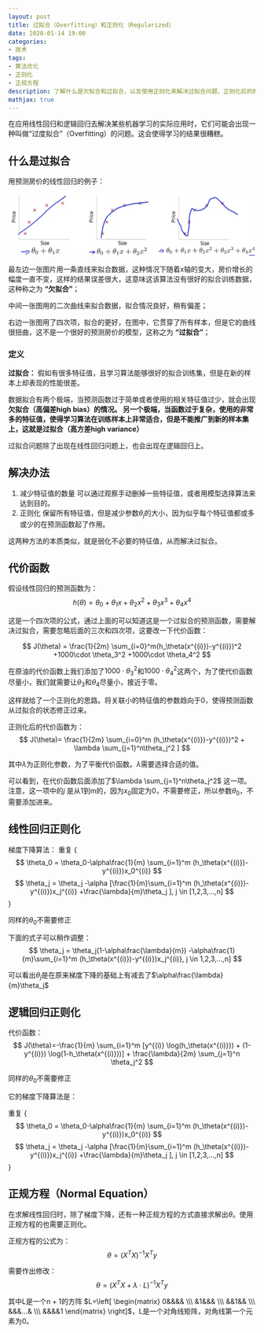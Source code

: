 ```yaml
---
layout: post
title: 过拟合（Overfitting）和正则化（Regularized）
date: 2020-01-14 19:00
categories:
- 技术
tags:
- 算法优化
- 正则化
- 正规方程
description: 了解什么是欠拟合和过拟合，以及使用正则化来解决过拟合问题，正则化后的的代价函数和梯度下降算法的使用。
mathjax: true
---
```


在应用线性回归和逻辑回归去解决某些机器学习的实际应用时，它们可能会出现一种叫做“过度拟合”（Overfitting）的问题。这会使得学习的结果很糟糕。

## 什么是过拟合

用预测房价的线性回归的例子：

![线性回归图表][1]

最左边一张图片用一条直线来拟合数据，这种情况下随着x轴的变大，房价增长的幅度一直不变，这样的结果误差很大，这意味这该算法没有很好的拟合训练数据，
这种称之为 **“欠拟合”**；

中间一张图用的二次曲线来拟合数据，拟合情况良好，稍有偏差；

右边一张图用了四次项，拟合的更好，在图中，它贯穿了所有样本，但是它的曲线很扭曲，这不是一个很好的预测房价的模型，这称之为 **“过拟合”**；

### 定义

**过拟合：** 假如有很多特征值，且学习算法能够很好的拟合训练集，但是在新的样本上却表现的性能很差。

数据拟合有两个极端，当预测函数过于简单或者使用的相关特征值过少，就会出现**欠拟合（高偏差high bias）**的情况。
另一个极端，当函数过于复杂，使用的非常多的特征值，使得学习算法在训练样本上非常适合，但是不能推广到新的样本集上，这就是**过拟合（高方差high variance）**

过拟合问题除了出现在线性回归问题上，也会出现在逻辑回归上。

## 解决办法

1. 减少特征值的数量
可以通过观察手动删掉一些特征值，或者用模型选择算法来达到目的。
2. 正则化
保留所有特征值，但是减少参数$\theta_j$的大小，因为似乎每个特征值都或多或少的在预测函数起了作用。

这两种方法的本质类似，就是弱化不必要的特征值，从而解决过拟合。

## 代价函数

假设线性回归的预测函数为：
$$ h(\theta) = \theta_0+\theta_1x+\theta_2x^2+\theta_3x^3+\theta_4x^4 $$

这是一个四次项的公式，通过上面的可以知道这是一个过拟合的预测函数，需要解决过拟合，需要忽略后面的三次和四次项，这要改一下代价函数：

$$ J(\theta) = \frac{1}{2m} \sum_{i=0}^m(h_\theta(x^{(i)})-y^{(i)})^2 +1000\cdot \theta_3^2 +1000\cdot \theta_4^2 $$

在原油的代价函数上我们添加了$1000\cdot \theta_3^2$和$1000\cdot \theta_4^2$这两个，为了使代价函数尽量小，我们就需要让$\theta_3$和$\theta_4$尽量小，接近于零。

这样就给了一个正则化的思路。将关联小的特征值的参数趋向于0，使得预测函数从过拟合的状态修正过来。

正则化后的代价函数为：
$$ J(\theta)= \frac{1}{2m} \sum_{i=0}^m (h_\theta(x^{(i)})-y^{(i)})^2 + \lambda \sum_{j=1}^n\theta_j^2 ] $$

其中$\lambda$为正则化参数，为了平衡代价函数。$\lambda$需要选择合适的值。

可以看到，在代价函数后面添加了$\lambda \sum_{j=1}^n\theta_j^2$ 这一项。注意，这一项中的$j$ 是从1到m的，因为$x_0$固定为0，不需要修正，所以参数$\theta_0$，不需要添加进来。

## 线性回归正则化

梯度下降算法：
重复 {
$$ \theta_0 = \theta_0-\alpha\frac{1}{m} \sum_{i=1}^m (h_\theta(x^{(i)})-y^{(i)})x_0^{(i)} $$
$$ \theta_j = \theta_j -\alpha [\frac{1}{m}\sum_{i=1}^m (h_\theta(x^{(i)})-y^{(i)})x_j^{(i)} +\frac{\lambda}{m}\theta_j ], j \in [1,2,3,...,n] $$
}

同样的$\theta_0$不需要修正

下面的式子可以稍作调整：
$$ \theta_j = \theta_j(1-\alpha\frac{\lambda}{m}) -\alpha\frac{1}{m}\sum_{i=1}^m (h_\theta(x^{(i)})-y^{(i)})x_j^{(i)}, j \in 1,2,3,...,n] $$

可以看出$\theta_j$是在原来梯度下降的基础上有减去了$\alpha\frac{\lambda}{m}\theta_j$

## 逻辑回归正则化

代价函数：
$$ J(\theta)=-\frac{1}{m} \sum_{i=1}^m [y^{(i)} \log(h_\theta(x^{(i)})) + (1-y^{(i)}) \log(1-h_\theta(x^{(i)}))] + \frac{\lambda}{2m} \sum_{j=1}^n \theta_j^2 $$

同样的$\theta_0$不需要修正

它的梯度下降算法是：

重复 {
$$ \theta_0 = \theta_0-\alpha\frac{1}{m} \sum_{i=1}^m (h_\theta(x^{(i)})-y^{(i)})x_0^{(i)} $$
$$ \theta_j = \theta_j -\alpha [\frac{1}{m}\sum_{i=1}^m (h_\theta(x^{(i)})-y^{(i)})x_j^{(i)} +\frac{\lambda}{m}\theta_j ], j \in [1,2,3,...,n] $$
}


## 正规方程（Normal Equation）

在求解线性回归时，除了梯度下降，还有一种正规方程的方式直接求解出$\theta$。使用正规方程的也需要正则化。

正规方程的公式为：
$$ \theta=(X^TX)^{-1}X^Ty $$

需要作出修改：
$$ \theta=(X^TX + \lambda\cdot L)^{-1}X^Ty $$

其中L是一个$n+1$的方阵 $L=\left[ \begin{matrix}
0&&&& \\\ &1&&& \\\ &&1&& \\\ &&&...& \\\ &&&&1
\end{matrix} \right]$，L是一个对角线矩阵，对角线第一个元素为0。


[1]: /images/ml_15.jpg


